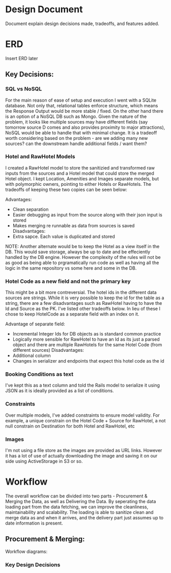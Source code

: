 # Design Document
Document explain design decisions made, tradeoffs, and features added.


# ERD
Insert ERD later


## Key Decisions:

### SQL vs NoSQL
For the main reason of ease of setup and execution I went with a SQLite database. Not only that, relational tables enforce structure, which means the Response Output would be more stable / fixed.
On the other hand there is an option of a NoSQL DB such as Mongo. Given the nature of the problem, it looks like multiple sources may have different fields (say tomorrow source D comes and also provides proximity to major attractions), NoSQL would be able to handle that with minimal change. It is a tradeoff worth considering based on the problem - are we adding many new sources? can the downstream handle additional fields / want them?


### Hotel and RawHotel Models
I created a RawHotel model to store the sanitizied and transformed raw inputs from the sources and a Hotel model that could store the merged Hotel object. I kept Location, Amenities and Images separate models, but with polymorphic owners, pointing to either Hotels or RawHotels. The tradeoffs of keeping these two copies can be seen below:

Advantages:
- Clean separation
- Easier debugging as input from the source along with their json input is stored
- Makes merging re runnable as data from sources is saved
Disadvantages:
- Extra sapce. Each value is duplicated and stored


NOTE: Another alternate would be to keep the Hotel as a view itself in the DB. This would save storage, always be up to date and be effeciently handled by the DB engine. However the complexity of the rules will not be as good as being able to prgramatically run code as well as having all the logic in the same repository vs some here and some in the DB.


### Hotel Code as a new field and not the primary key
This might be a bit more contreversial. The hotel ids in the different data sources are strings. While it is very possible to keep the id for the table as a string, there are a few disadvantages such as RawHotel having to have the Id and Source as the PK. I've listed other tradeoffs below. In lieu of these I chose to keep HotelCode as a separate field with an index on it.

Advantage of separate field:
- Incremental Integer Ids for DB objects as is standard common practice
- Logically more sensible for RawHotel to have an Id as its just a parsed object and there are multiple RawHotels for the same Hotel Code (from different sources)
Disadvantages:
- Additional column
- Changes in serializer and endpoints that expect this hotel code as the id


### Booking Conditions as text
I've kept this as a text column and told the Rails model to serialize it using JSON as it is ideally provided as a list of conditions.

### Constraints
Over multiple models, I've added constraints to ensure model validity. For example, a unique constrain on the Hotel Code + Source for RawHotel, a not null constrain on Destination for both Hotel and RawHotel, etc

### Images
I'm not using a file store as the images are provided as URL links. However it has a lot of use of actually downloading the image and saving it on our side using ActiveStorage in S3 or so. 


# Workflow
The overall workflow can be divided into two parts - Procurement & Merging the Data, as well as Delivering the Data. By seperating the data loading part from the data fetching, we can improve the cleanliness, maintainability and scalability. The loading is able to sanitize clean and merge data as and when it arrives, and the delivery part just assumes up to date information is present.

## Procurement & Merging:

Workflow diagrams:


### Key Design Decisions

